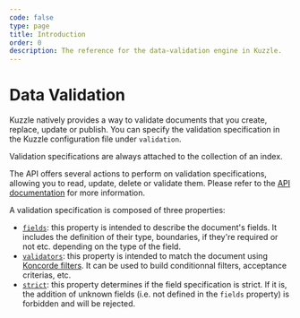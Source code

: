 ```yaml
---
code: false
type: page
title: Introduction
order: 0
description: The reference for the data-validation engine in Kuzzle.
---
```


# Data Validation

Kuzzle natively provides a way to validate documents that you create, replace, update or publish.
You can specify the validation specification in the Kuzzle configuration file under `validation`.

Validation specifications are always attached to the collection of an index.

The API offers several actions to perform on validation specifications, allowing you to read, update, delete or validate them. Please refer to the [API documentation](/core/1/api/controllers/collection/update-specifications) for more information.

A validation specification is composed of three properties:

- [`fields`](/core/1/guides/cookbooks/datavalidation/fields): this property is intended to describe the document's fields. It includes the definition of their type, boundaries, if they're required or not etc. depending on the type of the field.
- [`validators`](/core/1/guides/cookbooks/datavalidation/validators): this property is intended to match the document using [Koncorde filters](/core/1/guides/cookbooks/realtime-api#FIXME). It can be used to build conditionnal filters, acceptance criterias, etc.
- [`strict`](/core/1/guides/cookbooks/datavalidation/fields#the-strict-property): this property determines if the field specification is strict. If it is, the addition of unknown fields (i.e. not defined in the `fields` property) is forbidden and will be rejected.
